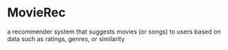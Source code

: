 # MovieRec
a recommender system that suggests movies (or songs) to users based on data such as ratings, genres, or similarity
